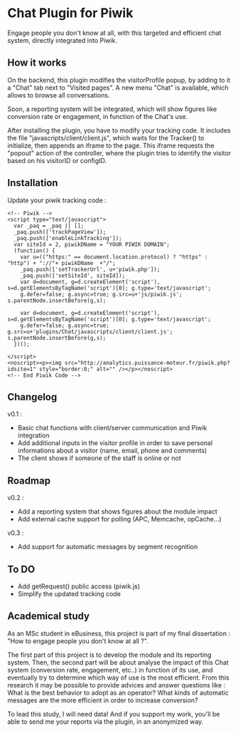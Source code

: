 # Chat Plugin for Piwik
Engage people you don't know at all, with this targeted and efficient chat system, directly integrated into Piwik.

## How it works
On the backend, this plugin modifies the visitorProfile popup, by adding to it a "Chat" tab next to "Visited pages". A new menu "Chat" is available, which allows to browse all conversations.

Soon, a reporting system will be integrated, which will show figures like conversion rate or engagement, in function of the Chat's use.

After installing the plugin, you have to modify your tracking code. It includes the file "javascripts/client/client.js", which waits for the Tracker() to initialize, then appends an iframe to the page. This iframe requests the "popout" action of the controller, where the plugin tries to identify the visitor based on his visitorID or configID.

## Installation
Update your piwik tracking code :

    <!-- Piwik -->
    <script type="text/javascript">
      var _paq = _paq || [];
      _paq.push(['trackPageView']);
      _paq.push(['enableLinkTracking']);
      var siteId = 2, piwikDName = "YOUR PIWIK DOMAIN";
      (function() {
        var u=(("https:" == document.location.protocol) ? "https" : "http") + "://"+ piwikDName  +"/";
        _paq.push(['setTrackerUrl', u+'piwik.php']);
        _paq.push(['setSiteId', siteId]);
        var d=document, g=d.createElement('script'), s=d.getElementsByTagName('script')[0]; g.type='text/javascript';
        g.defer=false; g.async=true; g.src=u+'js/piwik.js'; s.parentNode.insertBefore(g,s);

        var d=document, g=d.createElement('script'), s=d.getElementsByTagName('script')[0]; g.type='text/javascript';
        g.defer=false; g.async=true; g.src=u+'plugins/Chat/javascripts/client/client.js'; s.parentNode.insertBefore(g,s);
      })();

    </script>
    <noscript><p><img src="http://analytics.puissance-moteur.fr/piwik.php?idsite=1" style="border:0;" alt="" /></p></noscript>
    <!-- End Piwik Code -->

## Changelog
v0.1 :

+   Basic chat functions with client/server communication and Piwik integration
+   Add additional inputs in the visitor profile in order to save personal informations about a visitor (name, email, phone and comments)
+   The client shows if someone of the staff is online or not

## Roadmap
v0.2 :

*   Add a reporting system that shows figures about the module impact
*   Add external cache support for polling (APC, Memcache, opCache...)

v0.3 :

*   Add support for automatic messages by segment recognition

## To DO
*   Add getRequest() public access (piwik.js)
*   Simplify the updated tracking code

## Academical study
As an MSc student in eBusiness, this project is part of my final dissertation : "How to engage people you don't know at all ?".

The first part of this project is to develop the module and its reporting system. Then, the second part will be about analyse the impact of this Chat system (conversion rate, engagement, etc..) in function of its use, and eventually try to determine which way of use is the most efficient. From this research it may be possible to provide advices and answer questions like : What is the best behavior to adopt as an operator? What kinds of automatic messages are the more efficient in order to increase conversion?

To lead this study, I will need data! And if you support my work, you'll be able to send me your reports via the plugin, in an anonymized way.